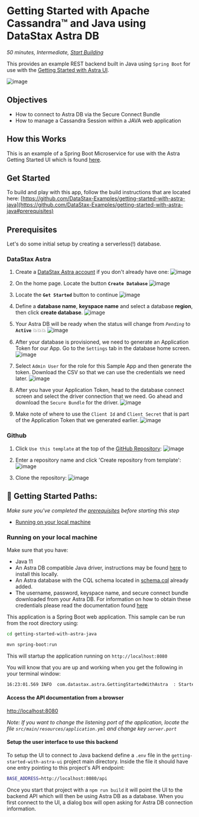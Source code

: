 <!--- STARTEXCLUDE --->
# Getting Started with Apache Cassandra™ and Java using DataStax Astra DB
*50 minutes, Intermediate, [Start Building](https://github.com/DataStax-Examples/getting-started-with-astra-java#prerequisites)*

This provides an example REST backend built in Java using `Spring Boot` for use with the [Getting Started with Astra UI](https://github.com/DataStax-Examples/getting-started-with-astra-ui).
<!--- ENDEXCLUDE --->


![image](https://raw.githubusercontent.com/DataStax-Examples/sample-app-template/master/screenshots/astra-sample-app-default.png)


## Objectives
* How to connect to Astra DB via the Secure Connect Bundle
* How to manage a Cassandra Session within a JAVA web application
  
## How this Works
This is an example of a Spring Boot Microservice for use with the Astra Getting Started UI which is found [here](https://github.com/DataStax-Examples/getting-started-with-astra-ui).

## Get Started
To build and play with this app, follow the build instructions that are located here: [https://github.com/DataStax-Examples/getting-started-with-astra-java](https://github.com/DataStax-Examples/getting-started-with-astra-java#prerequisites)

<!--- STARTEXCLUDE --->
## Prerequisites
Let's do some initial setup by creating a serverless(!) database.

### DataStax Astra
1. Create a [DataStax Astra account](https://dtsx.io/3zBltF7) if you don't already have one:
![image](https://raw.githubusercontent.com/DataStax-Examples/sample-app-template/master/screenshots/astra-register-basic-auth.png)

2. On the home page. Locate the button **`Create Database`**
![image](https://raw.githubusercontent.com/DataStax-Examples/sample-app-template/master/screenshots/astra-dashboard.png)

3. Locate the **`Get Started`** button to continue
![image](https://raw.githubusercontent.com/DataStax-Examples/sample-app-template/master/screenshots/astra-select-plan.png)

4. Define a **database name**, **keyspace name** and select a database **region**, then click **create database**.
![image](https://raw.githubusercontent.com/DataStax-Examples/sample-app-template/master/screenshots/astra-create-db.png)

5. Your Astra DB will be ready when the status will change from *`Pending`* to **`Active`** 💥💥💥 
![image](https://raw.githubusercontent.com/DataStax-Examples/sample-app-template/master/screenshots/astra-db-active.png)

6. After your database is provisioned, we need to generate an Application Token for our App. Go to the `Settings` tab in the database home screen.
![image](https://raw.githubusercontent.com/DataStax-Examples/sample-app-template/master/screenshots/astra-db-settings.png)

7. Select `Admin User` for the role for this Sample App and then generate the token. Download the CSV so that we can use the credentials we need later.
![image](https://raw.githubusercontent.com/DataStax-Examples/sample-app-template/master/screenshots/astra-db-settings-token.png)

8. After you have your Application Token, head to the database connect screen and select the driver connection that we need. Go ahead and download the `Secure Bundle` for the driver.
![image](https://raw.githubusercontent.com/DataStax-Examples/sample-app-template/master/screenshots/astra-db-connect-bundle.png)

9. Make note of where to use the `Client Id` and `Client Secret` that is part of the Application Token that we generated earlier.
![image](https://raw.githubusercontent.com/DataStax-Examples/sample-app-template/master/screenshots/astra-db-connect-bundle-driver.png)

### Github
1. Click `Use this template` at the top of the [GitHub Repository](https://github.com/DataStax-Examples/getting-started-with-astra-java):
![image](https://raw.githubusercontent.com/DataStax-Examples/sample-app-template/master/screenshots/github-use-template.png)

2. Enter a repository name and click 'Create repository from template':
![image](https://raw.githubusercontent.com/DataStax-Examples/sample-app-template/master/screenshots/github-create-repository.png)

3. Clone the repository:
![image](https://raw.githubusercontent.com/DataStax-Examples/sample-app-template/master/screenshots/github-clone.png)

## 🚀 Getting Started Paths:
*Make sure you've completed the [prerequisites](#prerequisites) before starting this step*
  - [Running on your local machine](#running-on-your-local-machine)

### Running on your local machine
Make sure that you have:
* Java 11
* An Astra DB compatible Java driver, instructions may be found [here](https://docs.datastax.com/en/astra/docs/connect/drivers/connect-java.html) to install this locally.
* An Astra database with the CQL schema located in [schema.cql](https://raw.githubusercontent.com/DataStax-Examples/getting-started-with-astra-java/master/src/main/resources/schema.cql) already added.
* The username, password, keyspace name, and secure connect bundle downloaded from your Astra DB.  For information on how to obtain these credentials please read the documentation found [here](https://docs.datastax.com/en/astra/docs/connect/secure-connect-bundle.html)

This application is a Spring Boot web application. This sample can be run from the root directory using:
```sh
cd getting-started-with-astra-java

mvn spring-boot:run
```

This will startup the application running on `http://localhost:8080`

You will know that you are up and working when you get the following in your terminal window:
```sh
16:23:01.569 INFO  com.datastax.astra.GettingStartedWithAstra  : Started GettingStartedWithAstra in 1.851 seconds (JVM running for 2.39)
```

#### Access the API documentation from a browser

[http://localhost:8080](http://localhost:8080)

*Note: If you want to change the listening port of the application, locate the file `src/main/resources/application.yml` and change key `server.port`*

#### Setup the user interface to use this backend
To setup the UI to connect to Java backend define a `.env` file in the `getting-started-with-astra-ui` project main directory. Inside the file it should have one entry pointing to this project's API endpoint:
```sh
BASE_ADDRESS=http://localhost:8080/api
```
Once you start that project with a `npm run build` it will point the UI to the backend API which will then be using Astra DB as a database. When you first connect to the UI, a dialog box will open asking for Astra DB connection information. 
<!--- ENDEXCLUDE --->

